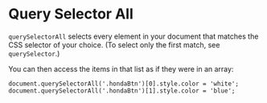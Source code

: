 # Query Selector All

`querySelectorAll` selects every element in your document that matches the CSS selector of your choice. (To select only the first match, see `querySelector`.)

You can then access the items in that list as if they were in an array:

```
document.querySelectorAll('.hondaBtn')[0].style.color = 'white';
document.querySelectorAll('.hondaBtn')[1].style.color = 'blue';
```